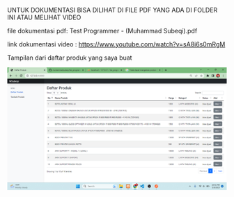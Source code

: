 <p>UNTUK DOKUMENTASI BISA DILIHAT DI FILE PDF YANG ADA DI FOLDER INI ATAU MELIHAT VIDEO</p>

file dokumentasi pdf: Test Programmer - (Muhammad Subeqi).pdf

link dokumentasi video : https://www.youtube.com/watch?v=sA8i6s0mRgM

Tampilan dari daftar produk yang saya buat

<img src="https://github.com/muhammadsubeqi/tes_programmer_fastprint/blob/master/public/app.png">
